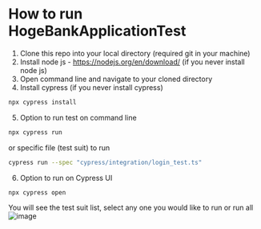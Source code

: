 # How to run HogeBankApplicationTest

1. Clone this repo into your local directory (required git in your machine)
2. Install node js - https://nodejs.org/en/download/ (if you never install node js)
3. Open command line and navigate to your cloned directory
4. Install cypress (if you never install cypress)
```sh
npx cypress install
```
5. Option to run test on command line
```sh
npx cypress run
```
or specific file (test suit) to run
```sh
cypress run --spec "cypress/integration/login_test.ts"
```
6. Option to run on Cypress UI
```sh
npx cypress open
```
You will see the test suit list, select any one you would like to run or run all
![image](https://user-images.githubusercontent.com/89236379/156918807-f30e1b18-e69d-4b89-a0d7-98bef7df0010.png)
